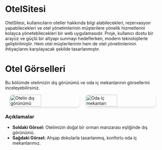 # OtelSitesi
OtelSitesi, kullanıcıların oteller hakkında bilgi alabilecekleri, rezervasyon yapabilecekleri ve otel yönetimlerinin müşterilere yönelik hizmetlerini kolayca yönetebilecekleri bir web uygulamasıdır. Proje, kullanıcı dostu bir arayüz ve güçlü bir altyapı sunmayı hedeflerken, modern teknolojilerle geliştirilmiştir. Hem otel müşterilerinin hem de otel yönetimlerinin ihtiyaçlarını karşılayacak şekilde tasarlanmıştır.
# Otel Görselleri

Bu bölümde otelimizin dış görünümü ve oda iç mekanlarının görsellerini inceleyebilirsiniz.

<div style="display: flex; justify-content: center; gap: 20px;">

<img src="AnaSayfa1.png" alt="Otelin dış görünümü" style="width: 45%; border-radius: 10px; box-shadow: 0 4px 8px rgba(0, 0, 0, 0.1);">

<img src="AnaSayfa2.png" alt="Oda iç mekanları" style="width: 45%; border-radius: 10px; box-shadow: 0 4px 8px rgba(0, 0, 0, 0.1);">

</div>

### Açıklamalar

- **Soldaki Görsel:** Otelimizin doğal bir orman manzarası eşliğinde dış görünümü.
- **Sağdaki Görsel:** Ahşap dokularla tasarlanmış, konforlu oda iç mekanlarımız.
